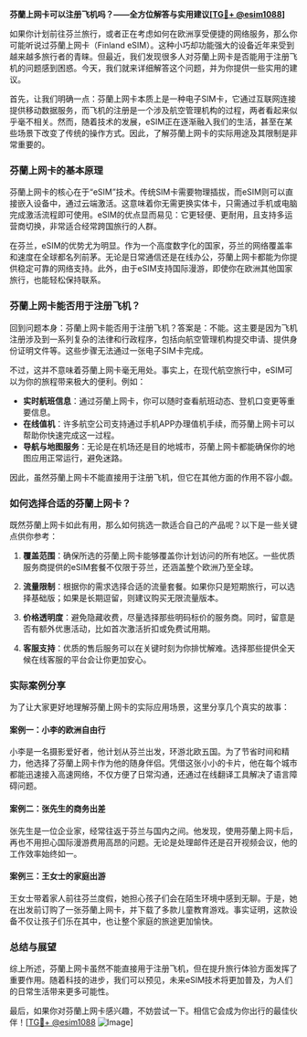 **芬蘭上网卡可以注册飞机吗？——全方位解答与实用建议[[TG💪+ @esim1088](https://t.me/s/esim1088)]**

如果你计划前往芬兰旅行，或者正在考虑如何在欧洲享受便捷的网络服务，那么你可能听说过芬蘭上网卡（Finland eSIM）。这种小巧却功能强大的设备近年来受到越来越多旅行者的青睐。但最近，我们发现很多人对芬蘭上网卡是否能用于注册飞机的问题感到困惑。今天，我们就来详细解答这个问题，并为你提供一些实用的建议。

首先，让我们明确一点：芬蘭上网卡本质上是一种电子SIM卡，它通过互联网连接提供移动数据服务，而飞机的注册是一个涉及航空管理机构的过程，两者看起来似乎毫不相关。然而，随着技术的发展，eSIM正在逐渐融入我们的生活，甚至在某些场景下改变了传统的操作方式。因此，了解芬蘭上网卡的实际用途及其限制是非常重要的。

### 芬蘭上网卡的基本原理

芬蘭上网卡的核心在于“eSIM”技术。传统SIM卡需要物理插拔，而eSIM则可以直接嵌入设备中，通过云端激活。这意味着你无需更换实体卡，只需通过手机或电脑完成激活流程即可使用。eSIM的优点显而易见：它更轻便、更耐用，且支持多运营商切换，非常适合经常跨国旅行的人群。

在芬兰，eSIM的优势尤为明显。作为一个高度数字化的国家，芬兰的网络覆盖率和速度在全球都名列前茅。无论是日常通信还是在线办公，芬蘭上网卡都能为你提供稳定可靠的网络支持。此外，由于eSIM支持国际漫游，即使你在欧洲其他国家旅行，也能轻松保持联系。

### 芬蘭上网卡能否用于注册飞机？

回到问题本身：芬蘭上网卡能否用于注册飞机？答案是：不能。这主要是因为飞机注册涉及到一系列复杂的法律和行政程序，包括向航空管理机构提交申请、提供身份证明文件等。这些步骤无法通过一张电子SIM卡完成。

不过，这并不意味着芬蘭上网卡毫无用处。事实上，在现代航空旅行中，eSIM可以为你的旅程带来极大的便利。例如：

- **实时航班信息**：通过芬蘭上网卡，你可以随时查看航班动态、登机口变更等重要信息。
- **在线值机**：许多航空公司支持通过手机APP办理值机手续，而芬蘭上网卡可以帮助你快速完成这一过程。
- **导航与地图服务**：无论是在机场还是目的地城市，芬蘭上网卡都能确保你的地图应用正常运行，避免迷路。

因此，虽然芬蘭上网卡不能直接用于注册飞机，但它在其他方面的作用不容小觑。

### 如何选择合适的芬蘭上网卡？

既然芬蘭上网卡如此有用，那么如何挑选一款适合自己的产品呢？以下是一些关键点供你参考：

1. **覆盖范围**：确保所选的芬蘭上网卡能够覆盖你计划访问的所有地区。一些优质服务商提供的eSIM套餐不仅限于芬兰，还涵盖整个欧洲乃至全球。

2. **流量限制**：根据你的需求选择合适的流量套餐。如果你只是短期旅行，可以选择基础版；如果是长期逗留，则建议购买无限流量版本。

3. **价格透明度**：避免隐藏收费，尽量选择那些明码标价的服务商。同时，留意是否有额外优惠活动，比如首次激活折扣或免费试用期。

4. **客服支持**：优质的售后服务可以在关键时刻为你排忧解难。选择那些提供全天候在线客服的平台会让你更加安心。

### 实际案例分享

为了让大家更好地理解芬蘭上网卡的实际应用场景，这里分享几个真实的故事：

#### 案例一：小李的欧洲自由行
小李是一名摄影爱好者，他计划从芬兰出发，环游北欧五国。为了节省时间和精力，他选择了芬蘭上网卡作为他的随身伴侣。凭借这张小小的卡片，他在每个城市都能迅速接入高速网络，不仅方便了日常沟通，还通过在线翻译工具解决了语言障碍问题。

#### 案例二：张先生的商务出差
张先生是一位企业家，经常往返于芬兰与国内之间。他发现，使用芬蘭上网卡后，再也不用担心国际漫游费用高昂的问题。无论是处理邮件还是召开视频会议，他的工作效率始终如一。

#### 案例三：王女士的家庭出游
王女士带着家人前往芬兰度假，她担心孩子们会在陌生环境中感到无聊。于是，她在出发前订购了一张芬蘭上网卡，并下载了多款儿童教育游戏。事实证明，这款设备不仅让孩子们乐在其中，也让整个家庭的旅途更加愉快。

### 总结与展望

综上所述，芬蘭上网卡虽然不能直接用于注册飞机，但在提升旅行体验方面发挥了重要作用。随着科技的进步，我们可以预见，未来eSIM技术将更加普及，为人们的日常生活带来更多可能性。

最后，如果你对芬蘭上网卡感兴趣，不妨尝试一下。相信它会成为你出行的最佳伙伴！[[TG💪+ @esim1088](https://t.me/s/esim1088) ![Image](https://i.postimg.cc/4NQfJmqS/Snipaste-2025-05-13-00-14-12.png)]